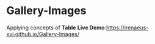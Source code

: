 # Gallery-Images

Applying concepts of **Table**
**Live Demo**:https://irenaeus-xvi.github.io/Gallery-Images/
